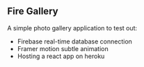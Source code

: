 ## Fire Gallery

A simple photo gallery application to test out:
- Firebase real-time database connection
- Framer motion subtle animation
- Hosting a react app on heroku


